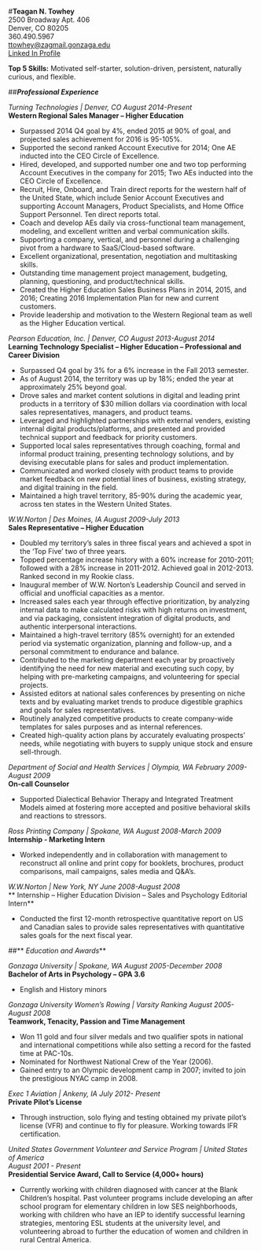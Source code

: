 #**Teagan N. Towhey**   
2500 Broadway Apt. 406  
Denver, CO 80205  
360.490.5967  
ttowhey@zagmail.gonzaga.edu  
[Linked In Profile](https:/www.LinkedIn.com/in/TeaganTowhey)  

**Top 5 Skills:**    Motivated self-starter, solution-driven, persistent, naturally curious, and flexible.  

##**_Professional Experience_**  

_Turning Technologies | Denver, CO  	August 2014-Present_  
**Western Regional Sales Manager – Higher Education**   
*  Surpassed 2014 Q4 goal by 4%, ended 2015 at 90% of goal, and projected sales achievement for 2016 is 95-105%.  
* Supported the second ranked Account Executive for 2014; One AE inducted into the CEO Circle of Excellence.  
* Hired, developed, and supported number one and two top performing Account Executives in the company for 2015; Two AEs inducted into the CEO Circle of Excellence.  
* Recruit, Hire, Onboard, and Train direct reports for the western half of the United State, which include Senior Account Executives and supporting Account Managers, Product Specialists, and Home Office Support Personnel. Ten direct reports total.  
* Coach and develop AEs daily via cross-functional team management, modeling, and excellent written and verbal communication skills.  
* Supporting a company, vertical, and personnel during a challenging pivot from a hardware to SaaS/Cloud-based software.  
* Excellent organizational, presentation, negotiation and multitasking skills.  
* Outstanding time management project management, budgeting, planning, questioning, and product/technical skills.  
* Created the Higher Education Sales Business Plans in 2014, 2015, and 2016; Creating 2016 Implementation Plan for new and current customers.  
* Provide leadership and motivation to the Western Regional team as well as the Higher Education vertical.  

_Pearson Education, Inc. | Denver, CO                               	 August 2013-August 2014_  
**Learning Technology Specialist – Higher Education – Professional and Career Division**   
* Surpassed Q4 goal by 3% for a 6% increase in the Fall 2013 semester.  
* As of August 2014, the territory was up by 18%; ended the year at approximately 25% beyond goal.  
* Drove sales and market content solutions in digital and leading print products in a territory of $30 million dollars via coordination with local sales representatives, managers, and product teams.  
* Leveraged and highlighted partnerships with external venders, existing internal digital products/platforms, and presented and provided technical support and feedback for priority customers.  
* Supported local sales representatives through coaching, formal and informal product training, presenting technology solutions, and by devising executable plans for sales and product implementation.  
* Communicated and worked closely with product teams to provide market feedback on new potential lines of business, existing strategy, and digital training in the field.  
* Maintained a high travel territory, 85-90% during the academic year, across ten states in the Western United States.  

_W.W.Norton | Des Moines, IA	August 2009-July 2013_  
**Sales Representative – Higher Education**   
* Doubled my territory’s sales in three fiscal years and achieved a spot in the ‘Top Five’ two of three years.  
* Topped percentage increase history with a 60% increase for 2010-2011; followed with a 28% increase in 2011-2012. Achieved goal in 2012-2013. Ranked second in my Rookie class.  
* Inaugural member of W.W. Norton’s Leadership Council and served in official and unofficial capacities as a mentor.  
* Increased sales each year through effective prioritization, by analyzing internal data to make calculated risks with high returns on investment, and via packaging, consistent integration of digital products, and authentic interpersonal interactions.  
* Maintained a high-travel territory (85% overnight) for an extended period via systematic organization, planning and follow-up, and a personal commitment to endurance and balance.  
* Contributed to the marketing department each year by proactively identifying the need for new material and executing such copy, by helping with pre-marketing campaigns, and volunteering for special projects.  
* Assisted editors at national sales conferences by presenting on niche texts and by evaluating market trends to produce digestible graphics and goals for sales representatives.  
* Routinely analyzed competitive products to create company-wide templates for sales purposes and as internal references.  
* Created high-quality action plans by accurately evaluating prospects’ needs, while negotiating with buyers to supply unique stock and ensure sell-through.  

_Department of Social and Health Services | Olympia, WA	February 2009-August 2009_  
**On-call Counselor**   
* Supported Dialectical Behavior Therapy and Integrated Treatment Models aimed at fostering more accepted and positive behavioral skills and reactions to stressors.  

_Ross Printing Company | Spokane, WA	August 2008-March 2009_  
**Internship - Marketing Intern**   
* Worked independently and in collaboration with management to reconstruct all online and print copy for booklets, brochures, product comparisons, mail campaigns, sales media and Q&A’s.  

_W.W.Norton | New York, NY	June 2008-August 2008_  
** Internship – Higher Education Division – Sales and Psychology Editorial Intern**   
* Conducted the first 12-month retrospective quantitative report on US and Canadian sales to provide sales representatives with quantitative sales goals for the next fiscal year.  


##** _Education and Awards_**   

_Gonzaga University | Spokane, WA	August 2005-December 2008_  
**Bachelor of Arts in Psychology – GPA 3.6**   
* English and History minors  	

_Gonzaga University Women’s Rowing | Varsity Ranking 	August 2005-August 2008_  
**Teamwork, Tenacity, Passion and Time Management**   
* Won 11 gold and four silver medals and two qualifier spots in national and international competitions while also setting a record for the fasted time at PAC-10s.  
* Nominated for Northwest National Crew of the Year (2006).  
* Gained entry to an Olympic development camp in 2007; invited to join the prestigious NYAC camp in 2008.  

_Exec 1 Aviation | Ankeny, IA	July 2012- Present_  
**Private Pilot’s License**   
* Through instruction, solo flying and testing obtained my private pilot’s license (VFR) and continue to fly for pleasure.  Working towards IFR certification.  		

_United States Government Volunteer and Service Program | United States of America  
			August 2001 - Present_  
**Presidential Service Award, Call to Service (4,000+ hours)**   
* Currently working with children diagnosed with cancer at the Blank Children’s hospital.  Past volunteer programs include developing an after school program for elementary children in low SES neighborhoods, working with children who have an IEP to identify successful learning strategies, mentoring ESL students at the university level, and volunteering abroad to further the education of women and children in rural Central America.  

